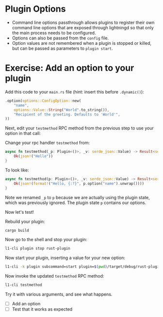 # Plugin Options

- Command line options passthrough allows plugins to register their own command
  line options that are exposed through lightningd so that only the main process
  needs to be configured.
- Options can also be passed from the `config` file.
- Option values are not remembered when a plugin is stopped or killed, but can
  be passed as parameters to `plugin start`.

# Exercise: Add an option to your plugin

Add this code to your `main.rs` file (hint: insert this before `.dynamic()`):

```rust
.option(options::ConfigOption::new(
    "name",
    options::Value::String("World".to_string()),
    "Recipient of the greeting. Defaults to 'World'",
))
```

Next, edit your `testmethod` RPC method from the previous step to use your
option in that call:

Change your rpc handler `testmethod` from:

```rust
async fn testmethod(_p: Plugin<()>, _v: serde_json::Value) -> Result<serde_json::Value, Error> {
    Ok(json!("Hello"))
}
```

To look like:

```rust
async fn testmethod(p: Plugin<()>, _v: serde_json::Value) -> Result<serde_json::Value, Error> {
    Ok(json!(format!("Hello, {:?}", p.option("name").unwrap())))
}
```

Note we renamed `_p` to `p` because we are actually using the plugin state,
which was previously ignored. The plugin state `p` contains our options.

Now let's test!

Rebuild your plugin:

```sh
cargo build
```

Now go to the shell and stop your plugin:

```sh
l1-cli plugin stop rust-plugin
```

Now start your plugin, inserting a value for your new option:

```sh
l1-cli -k plugin subcommand=start plugin=$(pwd)/target/debug/rust-plugin name='<insert name here>'
```

Now invoke the updated `testmethod` RPC method:

```sh
l1-cli testmethod
```

Try it with various arguments, and see what happens.

- [ ] Add an option
- [ ] Test that it works as expected
